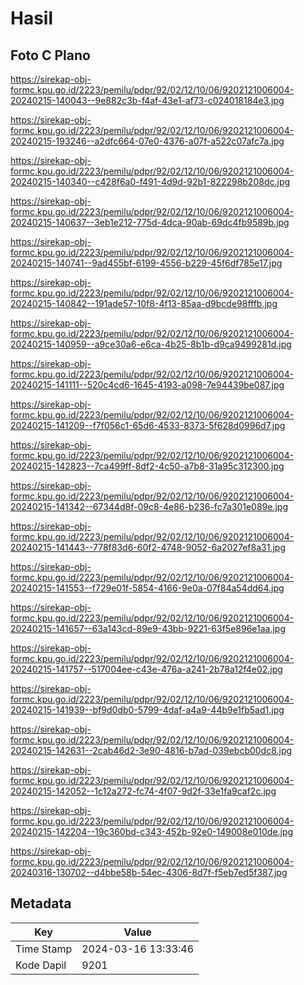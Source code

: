 # Hasil

## Foto C Plano

https://sirekap-obj-formc.kpu.go.id/2223/pemilu/pdpr/92/02/12/10/06/9202121006004-20240215-140043--9e882c3b-f4af-43e1-af73-c024018184e3.jpg

https://sirekap-obj-formc.kpu.go.id/2223/pemilu/pdpr/92/02/12/10/06/9202121006004-20240215-193246--a2dfc664-07e0-4376-a07f-a522c07afc7a.jpg

https://sirekap-obj-formc.kpu.go.id/2223/pemilu/pdpr/92/02/12/10/06/9202121006004-20240215-140340--c428f6a0-f491-4d9d-92b1-822298b208dc.jpg

https://sirekap-obj-formc.kpu.go.id/2223/pemilu/pdpr/92/02/12/10/06/9202121006004-20240215-140637--3eb1e212-775d-4dca-90ab-69dc4fb9589b.jpg

https://sirekap-obj-formc.kpu.go.id/2223/pemilu/pdpr/92/02/12/10/06/9202121006004-20240215-140741--9ad455bf-6199-4556-b229-45f6df785e17.jpg

https://sirekap-obj-formc.kpu.go.id/2223/pemilu/pdpr/92/02/12/10/06/9202121006004-20240215-140842--191ade57-10f8-4f13-85aa-d9bcde98fffb.jpg

https://sirekap-obj-formc.kpu.go.id/2223/pemilu/pdpr/92/02/12/10/06/9202121006004-20240215-140959--a9ce30a6-e6ca-4b25-8b1b-d9ca9499281d.jpg

https://sirekap-obj-formc.kpu.go.id/2223/pemilu/pdpr/92/02/12/10/06/9202121006004-20240215-141111--520c4cd6-1645-4193-a098-7e94439be087.jpg

https://sirekap-obj-formc.kpu.go.id/2223/pemilu/pdpr/92/02/12/10/06/9202121006004-20240215-141209--f7f056c1-65d6-4533-8373-5f628d0996d7.jpg

https://sirekap-obj-formc.kpu.go.id/2223/pemilu/pdpr/92/02/12/10/06/9202121006004-20240215-142823--7ca499ff-8df2-4c50-a7b8-31a95c312300.jpg

https://sirekap-obj-formc.kpu.go.id/2223/pemilu/pdpr/92/02/12/10/06/9202121006004-20240215-141342--67344d8f-09c8-4e86-b236-fc7a301e089e.jpg

https://sirekap-obj-formc.kpu.go.id/2223/pemilu/pdpr/92/02/12/10/06/9202121006004-20240215-141443--778f83d6-60f2-4748-9052-6a2027ef8a31.jpg

https://sirekap-obj-formc.kpu.go.id/2223/pemilu/pdpr/92/02/12/10/06/9202121006004-20240215-141553--f729e01f-5854-4166-9e0a-07f84a54dd64.jpg

https://sirekap-obj-formc.kpu.go.id/2223/pemilu/pdpr/92/02/12/10/06/9202121006004-20240215-141657--63a143cd-89e9-43bb-9221-63f5e896e1aa.jpg

https://sirekap-obj-formc.kpu.go.id/2223/pemilu/pdpr/92/02/12/10/06/9202121006004-20240215-141757--517004ee-c43e-476a-a241-2b78a12f4e02.jpg

https://sirekap-obj-formc.kpu.go.id/2223/pemilu/pdpr/92/02/12/10/06/9202121006004-20240215-141939--bf9d0db0-5799-4daf-a4a9-44b9e1fb5ad1.jpg

https://sirekap-obj-formc.kpu.go.id/2223/pemilu/pdpr/92/02/12/10/06/9202121006004-20240215-142631--2cab46d2-3e90-4816-b7ad-039ebcb00dc8.jpg

https://sirekap-obj-formc.kpu.go.id/2223/pemilu/pdpr/92/02/12/10/06/9202121006004-20240215-142052--1c12a272-fc74-4f07-9d2f-33e1fa9caf2c.jpg

https://sirekap-obj-formc.kpu.go.id/2223/pemilu/pdpr/92/02/12/10/06/9202121006004-20240215-142204--19c360bd-c343-452b-92e0-149008e010de.jpg

https://sirekap-obj-formc.kpu.go.id/2223/pemilu/pdpr/92/02/12/10/06/9202121006004-20240316-130702--d4bbe58b-54ec-4306-8d7f-f5eb7ed5f387.jpg


## Metadata

| Key        | Value               |
| ---------- | ------------------- |
| Time Stamp | 2024-03-16 13:33:46 |
| Kode Dapil | 9201                |



